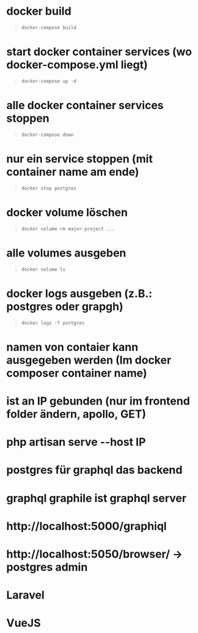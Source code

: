 # docker build
>`docker-compose build`

# start docker container services (wo docker-compose.yml liegt)
>`docker-compose up -d`

# alle docker container services stoppen
>`docker-compose down`

# nur ein service stoppen (mit container name am ende)
>`docker stop postgres`

# docker volume löschen
>`docker volume rm major-project ...`

# alle volumes ausgeben
>`docker volume ls`

# docker logs ausgeben (z.B.: postgres oder grapgh)
>`docker logs -f postgres`

# namen von contaier kann ausgegeben werden (Im docker composer container name)

# ist an IP gebunden (nur im frontend folder ändern, apollo, GET)

# php artisan serve --host IP

# postgres für graphql das backend

# graphql graphile ist graphql server

# http://localhost:5000/graphiql

# http://localhost:5050/browser/ -> postgres admin

# Laravel

# VueJS